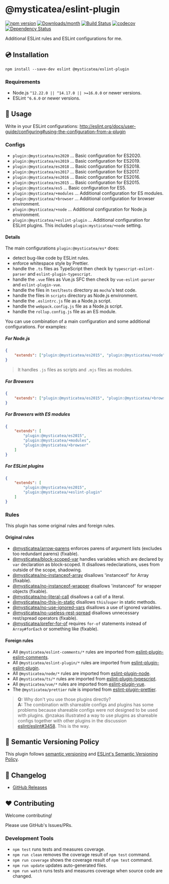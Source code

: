 # @mysticatea/eslint-plugin

[![npm version](https://img.shields.io/npm/v/@mysticatea/eslint-plugin.svg)](https://www.npmjs.com/package/@mysticatea/eslint-plugin)
[![Downloads/month](https://img.shields.io/npm/dm/@mysticatea/eslint-plugin.svg)](http://www.npmtrends.com/@mysticatea/eslint-plugin)
[![Build Status](https://github.com/mysticatea/eslint-plugin/workflows/CI/badge.svg)](https://github.com/mysticatea/eslint-plugin/actions)
[![codecov](https://codecov.io/gh/mysticatea/eslint-plugin/branch/master/graph/badge.svg)](https://codecov.io/gh/mysticatea/eslint-plugin)
[![Dependency Status](https://david-dm.org/mysticatea/eslint-plugin.svg)](https://david-dm.org/mysticatea/eslint-plugin)

Additional ESLint rules and ESLint configurations for me.

## 💿 Installation

```
npm install --save-dev eslint @mysticatea/eslint-plugin
```

### Requirements

-   Node.js `^12.22.0 || ^14.17.0 || >=16.0.0` or newer versions.
-   ESLint `^6.6.0` or newer versions.

## 📖 Usage

Write in your ESLint configurations: http://eslint.org/docs/user-guide/configuring#using-the-configuration-from-a-plugin

### Configs

-   `plugin:@mysticatea/es2020` ... Basic configuration for ES2020.
-   `plugin:@mysticatea/es2019` ... Basic configuration for ES2019.
-   `plugin:@mysticatea/es2018` ... Basic configuration for ES2018.
-   `plugin:@mysticatea/es2017` ... Basic configuration for ES2017.
-   `plugin:@mysticatea/es2016` ... Basic configuration for ES2016.
-   `plugin:@mysticatea/es2015` ... Basic configuration for ES2015.
-   `plugin:@mysticatea/es5` ... Basic configuration for ES5.
-   `plugin:@mysticatea/+modules` ... Additional configuration for ES modules.
-   `plugin:@mysticatea/+browser` ... Additional configuration for browser environment.
-   `plugin:@mysticatea/+node` ... Additional configuration for Node.js environment.
-   `plugin:@mysticatea/+eslint-plugin` ... Additional configuration for ESLint plugins. This includes `plugin:mysticatea/+node` setting.

#### Details

The main configurations `plugin:@mysticatea/es*` does:

-   detect bug-like code by ESLint rules.
-   enforce whitespace style by Prettier.
-   handle the `.ts` files as TypeScript then check by `typescript-eslint-parser` and `eslint-plugin-typescript`.
-   handle the `.vue` files as Vue.js SFC then check by `vue-eslint-parser` and `eslint-plugin-vue`.
-   handle the files in `test`/`tests` directory as `mocha`'s test code.
-   handle the files in `scripts` directory as Node.js environment.
-   handle the `.eslintrc.js` file as a Node.js script.
-   handle the `webpack.config.js` file as a Node.js script.
-   handle the `rollup.config.js` file as an ES module.

You can use combination of a main configuration and some additional configurations.
For examples:

##### For Node.js

```json
{
    "extends": ["plugin:@mysticatea/es2015", "plugin:@mysticatea/+node"]
}
```

> It handles `.js` files as scripts and `.mjs` files as modules.

##### For Browsers

```json
{
    "extends": ["plugin:@mysticatea/es2015", "plugin:@mysticatea/+browser"]
}
```

##### For Browsers with ES modules

```json
{
    "extends": [
        "plugin:@mysticatea/es2015",
        "plugin:@mysticatea/+modules",
        "plugin:@mysticatea/+browser"
    ]
}
```

##### For ESLint plugins

```json
{
    "extends": [
        "plugin:@mysticatea/es2015",
        "plugin:@mysticatea/+eslint-plugin"
    ]
}
```

### Rules

This plugin has some original rules and foreign rules.

#### Original rules

-   [@mysticatea/arrow-parens](docs/rules/arrow-parens.md) enforces parens of argument lists (excludes too redundant parens) (fixable).
-   [@mysticatea/block-scoped-var](docs/rules/block-scoped-var.md) handles variables which are declared by `var` declaration as block-scoped. It disallows redeclarations, uses from outside of the scope, shadowing.
-   [@mysticatea/no-instanceof-array](docs/rules/no-instanceof-array.md) disallows 'instanceof' for Array (fixable).
-   [@mysticatea/no-instanceof-wrapper](docs/rules/no-instanceof-wrapper.md) disallows 'instanceof' for wrapper objects (fixable).
-   [@mysticatea/no-literal-call](docs/rules/no-literal-call.md) disallows a call of a literal.
-   [@mysticatea/no-this-in-static](docs/rules/no-this-in-static.md) disallows `this`/`super` in static methods.
-   [@mysticatea/no-use-ignored-vars](docs/rules/no-use-ignored-vars.md) disallows a use of ignored variables.
-   [@mysticatea/no-useless-rest-spread](docs/rules/no-useless-rest-spread.md) disallows unnecessary rest/spread operators (fixable).
-   [@mysticatea/prefer-for-of](docs/rules/prefer-for-of.md) requires `for-of` statements instead of `Array#forEach` or something like (fixable).

#### Foreign rules

-   All `@mysticatea/eslint-comments/*` rules are imported from [eslint-plugin-eslint-comments](https://www.npmjs.com/package/eslint-plugin-eslint-comments).
-   All `@mysticatea/eslint-plugin/*` rules are imported from [eslint-plugin-eslint-plugin](https://www.npmjs.com/package/eslint-plugin-eslint-plugin).
-   All `@mysticatea/node/*` rules are imported from [eslint-plugin-node](https://www.npmjs.com/package/eslint-plugin-node).
-   All `@mysticatea/ts/*` rules are imported from [eslint-plugin-typescript](https://www.npmjs.com/package/eslint-plugin-typescript).
-   All `@mysticatea/vue/*` rules are imported from [eslint-plugin-vue](https://www.npmjs.com/package/eslint-plugin-vue).
-   The `@mysticatea/prettier` rule is imported from [eslint-plugin-prettier](https://www.npmjs.com/package/eslint-plugin-prettier).

> **Q:** Why don't you use those plugins directly?  
> **A:** The combination with shareable configs and plugins has some problems because shareable configs were not designed to be used with plugins. @nzakas illustrated a way to use plugins as shareable configs together with other plugins in the discussion [eslint/eslint#3458](https://github.com/eslint/eslint/issues/3458#issuecomment-257161846). This is the way.

## 🚥 Semantic Versioning Policy

This plugin follows [semantic versioning](http://semver.org/) and [ESLint's Semantic Versioning Policy](https://github.com/eslint/eslint#semantic-versioning-policy).

## 📰 Changelog

-   [GitHub Releases](https://github.com/mysticatea/eslint-plugin/releases)

## ❤️ Contributing

Welcome contributing!

Please use GitHub's Issues/PRs.

### Development Tools

-   `npm test` runs tests and measures coverage.
-   `npm run clean` removes the coverage result of `npm test` command.
-   `npm run coverage` shows the coverage result of `npm test` command.
-   `npm run update` updates auto-generated files.
-   `npm run watch` runs tests and measures coverage when source code are changed.
